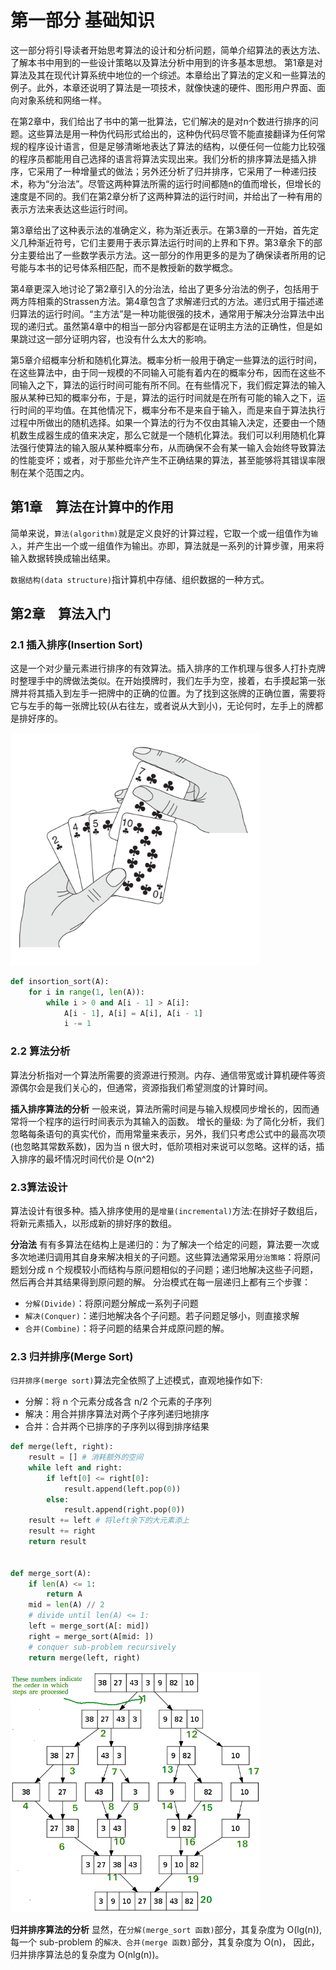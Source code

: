 # 第一部分 基础知识
这一部分将引导读者开始思考算法的设计和分析问题，简单介绍算法的表达方法、了解本书中用到的一些设计策略以及算法分析中用到的许多基本思想。
第1章是对算法及其在现代计算系统中地位的一个综述。本章给出了算法的定义和一些算法的例子。此外，本章还说明了算法是一项技术，就像快速的硬件、图形用户界面、面向对象系统和网络一样。

在第2章中，我们给出了书中的第一批算法，它们解决的是对n个数进行排序的问题。这些算法是用一种伪代码形式给出的，这种伪代码尽管不能直接翻译为任何常规的程序设计语言，但是足够清晰地表达了算法的结构，以便任何一位能力比较强的程序员都能用自己选择的语言将算法实现出来。我们分析的排序算法是插入排序，它采用了一种增量式的做法；另外还分析了归并排序，它采用了一种递归技术，称为“分治法”。尽管这两种算法所需的运行时间都随n的值而增长，但增长的速度是不同的。我们在第2章分析了这两种算法的运行时间，并给出了一种有用的表示方法来表达这些运行时间。

第3章给出了这种表示法的准确定义，称为渐近表示。在第3章的一开始，首先定义几种渐近符号，它们主要用于表示算法运行时间的上界和下界。第3章余下的部分主要给出了一些数学表示方法。这一部分的作用更多的是为了确保读者所用的记号能与本书的记号体系相匹配，而不是教授新的数学概念。

第4章更深入地讨论了第2章引入的分治法，给出了更多分治法的例子，包括用于两方阵相乘的Strassen方法。第4章包含了求解递归式的方法。递归式用于描述递归算法的运行时间。“主方法”是一种功能很强的技术，通常用于解决分治算法中出现的递归式。虽然第4章中的相当一部分内容都是在证明主方法的正确性，但是如果跳过这一部分证明内容，也没有什么太大的影响。

第5章介绍概率分析和随机化算法。概率分析一般用于确定一些算法的运行时间，在这些算法中，由于同一规模的不同输入可能有着内在的概率分布，因而在这些不同输入之下，算法的运行时间可能有所不同。在有些情况下，我们假定算法的输入服从某种已知的概率分布，于是，算法的运行时间就是在所有可能的输入之下，运行时间的平均值。在其他情况下，概率分布不是来自于输入，而是来自于算法执行过程中所做出的随机选择。如果一个算法的行为不仅由其输入决定，还要由一个随机数生成器生成的值来决定，那么它就是一个随机化算法。我们可以利用随机化算法强行使算法的输入服从某种概率分布，从而确保不会有某一输入会始终导致算法的性能变坏；或者，对于那些允许产生不正确结果的算法，甚至能够将其错误率限制在某个范围之内。



## 第1章　算法在计算中的作用
简单来说，`算法(algorithm)`就是定义良好的计算过程，它取一个或一组值作为`输入`，并产生出一个或一组值作为输出。亦即，算法就是一系列的计算步骤，用来将输入数据转换成输出结果。

`数据结构(data structure)`指计算机中存储、组织数据的一种方式。



## 第2章　算法入门

### 2.1 插入排序(Insertion Sort)
这是一个对少量元素进行排序的有效算法。插入排序的工作机理与很多人打扑克牌时整理手中的牌做法类似。在开始摸牌时，我们左手为空，接着，右手摸起第一张牌并将其插入到左手一把牌中的正确的位置。为了找到这张牌的正确位置，需要将它与左手的每一张牌比较(从右往左，或者说从大到小)，无论何时，左手上的牌都是排好序的。

<img src='./figure/insertion_sort_1.png'  width='400' />

```Python
def insortion_sort(A):
    for i in range(1, len(A)):
        while i > 0 and A[i - 1] > A[i]:
            A[i - 1], A[i] = A[i], A[i - 1]
            i -= 1
```
### 2.2 算法分析
算法分析指对一个算法所需要的资源进行预测。内存、通信带宽或计算机硬件等资源偶尔会是我们关心的，但通常，资源指我们希望测度的计算时间。

**插入排序算法的分析**
一般来说，算法所需时间是与输入规模同步增长的，因而通常将一个程序的运行时间表示为其输入的函数。
增长的量级:
为了简化分析，我们忽略每条语句的真实代价，而用常量来表示，另外，我们只考虑公式中的最高次项(也忽略其常数系数)，因为当 n 很大时，低阶项相对来说可以忽略。这样的话，插入排序的最坏情况时间代价是 O(n^2)

### 2.3算法设计
算法设计有很多种。插入排序使用的是`增量(incremental)`方法:在排好子数组后，将新元素插入，以形成新的排好序的数组。

**分治法**
有有多算法在结构上是递归的：为了解决一个给定的问题，算法要一次或多次地递归调用其自身来解决相关的子问题。这些算法通常采用`分治策略`：将原问题划分成 n 个规模较小而结构与原问题相似的子问题；递归地解决这些子问题，然后再合并其结果得到原问题的解。
分治模式在每一层递归上都有三个步骤：
* `分解(Divide)`：将原问题分解成一系列子问题
* `解决(Conquer)`：递归地解决各个子问题。若子问题足够小，则直接求解
* `合并(Combine)`：将子问题的结果合并成原问题的解。

### 2.3 归并排序(Merge Sort)
`归并排序(merge sort)`算法完全依照了上述模式，直观地操作如下:
* 分解：将 n 个元素分成各含 n/2 个元素的子序列
* 解决：用合并排序算法对两个子序列递归地排序
* 合并：合并两个已排序的子序列以得到排序结果

```Python
def merge(left, right):
    result = [] # 消耗额外的空间
    while left and right:
        if left[0] <= right[0]:
            result.append(left.pop(0))
        else:
            result.append(right.pop(0))
    result += left # 将left余下的大元素添上
    result += right
    return result


def merge_sort(A):
    if len(A) <= 1:
        return A
    mid = len(A) // 2
    # divide until len(A) <= 1:
    left = merge_sort(A[: mid])
    right = merge_sort(A[mid: ])
    # conquer sub-problem recursively
    return merge(left, right)
```
<img src='./figure/merge_sort_1.png'  width='400' />

**归并排序算法的分析**
显然，在`分解(merge_sort 函数)`部分，其复杂度为 O(lg(n)),  每一个 sub-problem 的`解决、合并(merge 函数)`部分，其复杂度为 O(n)， 因此，归并排序算法总的复杂度为 O(nlg(n))。
